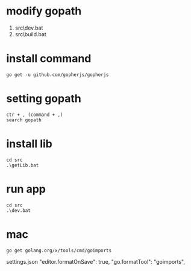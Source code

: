 # modify gopath
1. src\dev.bat
1. src\build.bat

# install command
    go get -u github.com/gopherjs/gopherjs

# setting gopath
    ctr + , (command + ,)
    search gopath

# install lib
    cd src
    .\getLib.bat

# run app
    cd src
    .\dev.bat

# mac
    go get golang.org/x/tools/cmd/goimports
settings.json
    "editor.formatOnSave": true,
    "go.formatTool": "goimports",

